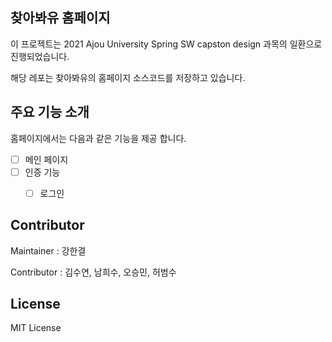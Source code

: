## 찾아봐유 홈페이지

이 프로젝트는 2021 Ajou University Spring SW capston design 과목의 일환으로 진행되었습니다.

해당 레포는 찾아봐유의 홈페이지 소스코드를 저장하고 있습니다. 



## 주요 기능 소개

홈페이지에서는 다음과 같은 기능을 제공 합니다.

-[ ] 메인 페이지
-[ ] 인증 기능
    - [ ] 로그인
   



## Contributor

Maintainer : 강한결

Contributor : 김수연, 남희수, 오승민, 허범수



## License

MIT License
